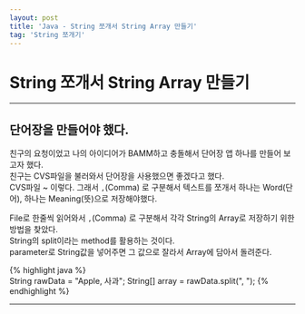 ```yaml
---
layout: post
title: 'Java - String 쪼개서 String Array 만들기'
tag: 'String 쪼개기'
---
```


# String 쪼개서 String Array 만들기

--------------------------------------------------------------------------------

## 단어장을 만들어야 했다.  
친구의 요청이었고 나의 아이디어가 BAMM하고 충돌해서 단어장 앱 하나를 만들어 보고자 했다.  
친구는 CVS파일을 불러와서 단어장을 사용했으면 좋겠다고 했다.  
CVS파일 ~ 이렇다.
그래서 `,`(Comma) 로 구분해서 텍스트를 쪼개서 하나는 Word(단어), 하나는 Meaning(뜻)으로 저장해야했다.  

File로 한줄씩 읽어와서 `,`(Comma) 로 구분해서 각각 String의 Array로 저장하기 위한 방법을 찾았다.  
String의 split이라는 method를 활용하는 것이다.  
parameter로 String값을 넣어주면 그 값으로 잘라서 Array에 담아서 돌려준다.  

{% highlight java %}  
String rawData = "Apple, 사과";
String[] array = rawData.split(", ");
{% endhighlight %}  

--------------------------------------------------------------------------------
